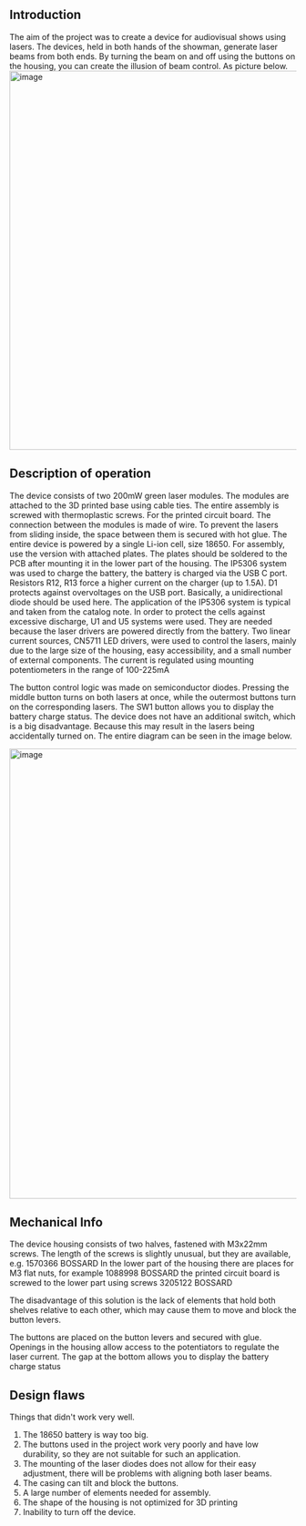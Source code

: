 ## Introduction
The aim of the project was to create a device for audiovisual shows using lasers. The devices, held in both hands of the showman, generate laser beams from both ends. By turning the beam on and off using the buttons on the housing, you can create the illusion of beam control. As picture below.
<img width="1000" height="666" alt="image" src="https://github.com/user-attachments/assets/0028cb9a-6fd3-4958-909a-810c31c1a1aa" />

## Description of operation
The device consists of two 200mW green laser modules. The modules are attached to the 3D printed base using cable ties. The entire assembly is screwed with thermoplastic screws. For the printed circuit board. The connection between the modules is made of wire. To prevent the lasers from sliding inside, the space between them is secured with hot glue.
The entire device is powered by a single Li-ion cell, size 18650. For assembly, use the version with attached plates. The plates should be soldered to the PCB after mounting it in the lower part of the housing.
The IP5306 system was used to charge the battery, the battery is charged via the USB C port. Resistors R12, R13 force a higher current on the charger (up to 1.5A). D1 protects against overvoltages on the USB port. Basically, a unidirectional diode should be used here. 
The application of the IP5306 system is typical and taken from the catalog note. 
In order to protect the cells against excessive discharge, U1 and U5 systems were used. They are needed because the laser drivers are powered directly from the battery. 
Two linear current sources, CN5711 LED drivers, were used to control the lasers, mainly due to the large size of the housing, easy accessibility, and a small number of external components. The current is regulated using mounting potentiometers in the range of 100-225mA

The button control logic was made on semiconductor diodes. Pressing the middle button turns on both lasers at once, while the outermost buttons turn on the corresponding lasers.
The SW1 button allows you to display the battery charge status. The device does not have an additional switch, which is a big disadvantage. Because this may result in the lasers being accidentally turned on.
The entire diagram can be seen in the image below.

<img width="1121" height="791" alt="image" src="https://github.com/user-attachments/assets/62caba90-e972-47fd-9d08-13a62bda25ad" />



## Mechanical Info

The device housing consists of two halves, fastened with M3x22mm screws. The length of the screws is slightly unusual, but they are available, e.g. 1570366 BOSSARD
In the lower part of the housing there are places for M3 flat nuts, for example 1088998 BOSSARD
the printed circuit board is screwed to the lower part using screws 3205122 BOSSARD

The disadvantage of this solution is the lack of elements that hold both shelves relative to each other, which may cause them to move and block the button levers.

The buttons are placed on the button levers and secured with glue. Openings in the housing allow access to the potentiators to regulate the laser current. The gap at the bottom allows you to display the battery charge status
## Design flaws


Things that didn't work very well. 

1. The 18650 battery is way too big. 
2. The buttons used in the project work very poorly and have low durability, so they are not suitable for such an application.
3. The mounting of the laser diodes does not allow for their easy adjustment, there will be problems with aligning both laser beams.
4. The casing can tilt and block the buttons.
5. A large number of elements needed for assembly.
6. The shape of the housing is not optimized for 3D printing
7. Inability to turn off the device.

